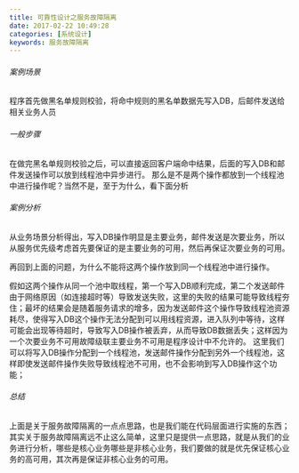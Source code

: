 ```yaml
---
title: 可靠性设计之服务故障隔离
date: 2017-02-22 10:49:28
categories: [系统设计]
keywords: 服务故障隔离
---
```

###### 案例场景
程序首先做黑名单规则校验，将命中规则的黑名单数据先写入DB，后邮件发送给相关业务人员

###### 一般步骤
在做完黑名单规则校验之后，可以直接返回客户端命中结果，后面的写入DB和邮件发送操作可以放到线程池中异步进行。
那么是不是两个操作都放到一个线程池中进行操作呢？当然不是，至于为什么，看下面分析

###### 案例分析
从业务场景分析得出，写入DB操作明显是主要业务，邮件发送是次要业务，所以从服务优先级考虑首先要保证的是主要业务的可用，然后再保证次要业务的可用。

再回到上面的问题，为什么不能将这两个操作放到同一个线程池中进行操作。

假如这两个操作从同一个池中取线程，第一个写入DB顺利完成，第二个发送邮件由于网络原因（如连接超时等）导致发送失败，这里的失败的结果可能导致线程夯住；最坏的结果会是随着服务请求的增多，因为发送邮件这个操作导致线程池资源耗尽，使得写入DB这个操作无法分配到可以用线程资源，进入队列中等待，这样可能会出现等待超时，导致写入DB操作被丢弃，从而导致DB数据丢失；这样因为一个次要业务不可用故障级联主要业务不可用是程序设计中不允许的。
这里我们可以将写入DB操作分配到一个线程池，发送邮件操作分配到另外一个线程池，这样即使发送邮件操作失败导致线程池不可用，也不会影响到写入DB操作这个功能；

###### 总结
上面是关于服务故障隔离的一点点思路，也是我们能在代码层面进行实施的东西；其实关于服务故障隔离远不止这么简单，这里只是提供一点思路，就是从我们的业务进行分析，哪些是核心业务哪些是非核心业务，我们要做的就是优先保证核心业务的高可用，其次再是保证非核心业务的可用。


